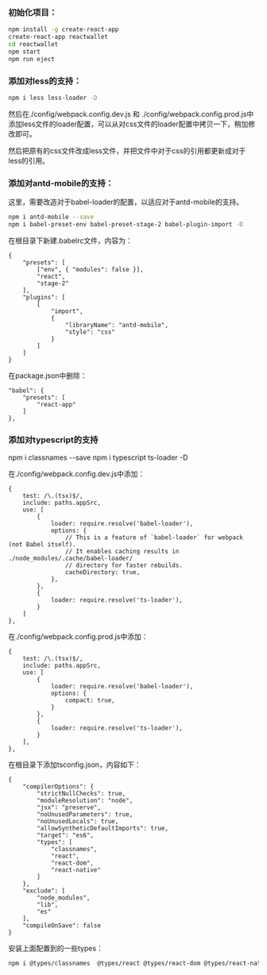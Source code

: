 ### 初始化项目：

```bash
npm install -g create-react-app 
create-react-app reactwallet
cd reactwallet
npm start
npm run eject
```

### 添加对less的支持：

```bash
npm i less less-loader -D
```

然后在./config/webpack.config.dev.js 和 ./config/webpack.config.prod.js中添加less文件的loader配置，可以从对css文件的loader配置中拷贝一下，稍加修改即可。

然后把原有的css文件改成less文件，并把文件中对于css的引用都更新成对于less的引用。

### 添加对antd-mobile的支持：

这里，需要改造对于babel-loader的配置，以适应对于antd-mobile的支持。

```bash
npm i antd-mobile --save
npm i babel-preset-env babel-preset-stage-2 babel-plugin-import -D
```

在根目录下新建.babelrc文件，内容为：

```
{
    "presets": [
        ["env", { "modules": false }], 
        "react",
        "stage-2"
    ],
    "plugins": [
        [
            "import",
            {
                "libraryName": "antd-mobile",
                "style": "css"
            }
        ]
    ]
}
```

在package.json中删除：

```
"babel": {
    "presets": [
        "react-app"
    ]
},
```

### 添加对typescript的支持

npm i classnames --save
npm i typescript ts-loader -D

在./config/webpack.config.dev.js中添加：

```
{
    test: /\.(tsx)$/,
    include: paths.appSrc,
    use: [
        {
            loader: require.resolve('babel-loader'),
            options: {
                // This is a feature of `babel-loader` for webpack (not Babel itself).
                // It enables caching results in ./node_modules/.cache/babel-loader/
                // directory for faster rebuilds.
                cacheDirectory: true,
            },
        },
        {
            loader: require.resolve('ts-loader'),
        }
    ]
},
```

在./config/webpack.config.prod.js中添加：

```
{
    test: /\.(tsx)$/,
    include: paths.appSrc,
    use: [
        {
            loader: require.resolve('babel-loader'),
            options: {
                compact: true,
            }
        },
        {
            loader: require.resolve('ts-loader'),
        }
    ],
},
```

在根目录下添加tsconfig.json，内容如下：

```
{
    "compilerOptions": {
        "strictNullChecks": true,
        "moduleResolution": "node",
        "jsx": "preserve",
        "noUnusedParameters": true,
        "noUnusedLocals": true,
        "allowSyntheticDefaultImports": true,
        "target": "es6",
        "types": [
            "classnames", 
            "react", 
            "react-dom", 
            "react-native"
        ]
    },
    "exclude": [
        "node_modules", 
        "lib",
        "es"
    ],
    "compileOnSave": false
}
```

安装上面配置到的一些types：

```bash
npm i @types/classnames  @types/react @types/react-dom @types/react-native --save
```











